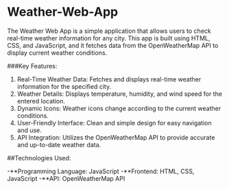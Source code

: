 # Weather-Web-App
The Weather Web App is a simple application that allows users to check real-time weather information for any city. This app is built using HTML, CSS, and JavaScript, and it fetches data from the OpenWeatherMap API to display current weather conditions.

###Key Features:

1. Real-Time Weather Data: Fetches and displays real-time weather information for the specified city.
2. Weather Details: Displays temperature, humidity, and wind speed for the entered location.
3. Dynamic Icons: Weather icons change according to the current weather conditions.
4. User-Friendly Interface: Clean and simple design for easy navigation and use.
5. API Integration: Utilizes the OpenWeatherMap API to provide accurate and up-to-date weather data.

##Technologies Used:

-**Programming Language: JavaScript
-**Frontend: HTML, CSS, JavaScript
-**API: OpenWeatherMap API
